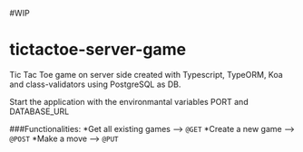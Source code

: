 #WIP

# tictactoe-server-game
Tic Tac Toe game on server side created with Typescript, TypeORM, Koa and class-validators using PostgreSQL as DB.

Start the application with the environmantal variables PORT and DATABASE_URL

###Functionalities:
*Get all existing games --> ```@GET``` 
*Create a new game --> ```@POST```
*Make a move --> ```@PUT```


